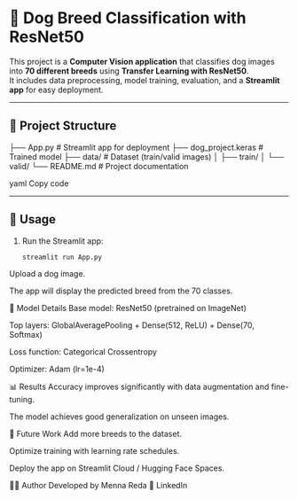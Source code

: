 # 🐶 Dog Breed Classification with ResNet50

This project is a **Computer Vision application** that classifies dog images into **70 different breeds** using **Transfer Learning with ResNet50**.  
It includes data preprocessing, model training, evaluation, and a **Streamlit app** for easy deployment.

---

## 📂 Project Structure
├── App.py # Streamlit app for deployment
├── dog_project.keras # Trained model
├── data/ # Dataset (train/valid images)
│ ├── train/
│ └── valid/
└── README.md # Project documentation

yaml
Copy code

---

## 🚀 Usage

1. Run the Streamlit app:
   ```bash
   streamlit run App.py
Upload a dog image.

The app will display the predicted breed from the 70 classes.

🧠 Model Details
Base model: ResNet50 (pretrained on ImageNet)

Top layers: GlobalAveragePooling + Dense(512, ReLU) + Dense(70, Softmax)

Loss function: Categorical Crossentropy

Optimizer: Adam (lr=1e-4)

📊 Results
Accuracy improves significantly with data augmentation and fine-tuning.

The model achieves good generalization on unseen images.

🔮 Future Work
Add more breeds to the dataset.

Optimize training with learning rate schedules.

Deploy the app on Streamlit Cloud / Hugging Face Spaces.

👩‍💻 Author
Developed by Menna Reda
🔗 LinkedIn